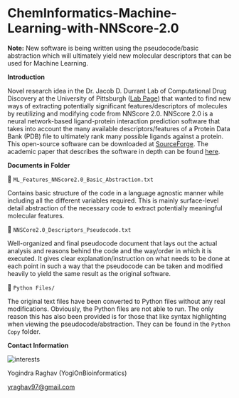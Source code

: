 # ChemInformatics-Machine-Learning-with-NNScore-2.0

**Note:** New software is being written using the pseudocode/basic abstraction which will ultimately yield new molecular descriptors that can be used for Machine Learning. 

**Introduction**

Novel research idea in the Dr. Jacob D. Durrant Lab of Computational Drug Discovery at the University of Pittsburgh ([Lab Page](https://durrantlab.pitt.edu/)) that wanted to find new ways of extracting potentially significant features/descriptors of molecules by reutilizing and modifying code from NNScore 2.0. NNScore 2.0 is a neural network-based ligand-protein interaction prediction software that takes into account the many available descriptors/features of a Protein Data Bank (PDB) file to ultimately rank many possible ligands against a protein. This open-source software can be downloaded at [SourceForge](https://sourceforge.net/projects/nnscore/files/NNScore%202.01/). The academic paper that describes the software in depth can be found [here](https://pubs.acs.org/doi/10.1021/ci2003889). 

**Documents in Folder**

📜 `ML_Features_NNScore2.0_Basic_Abstraction.txt`

Contains basic structure of the code in a language agnostic manner while including all the different variables required. This is mainly surface-level detail abstraction of the necessary code to extract potentially meaningful molecular features. 

📜 `NNSCore2.0_Descriptors_Pseudocode.txt`

Well-organized and final pseudocode document that lays out the actual analysis and reasons behind the code and the way/order in which it is executed. It gives clear explanation/instruction on what needs to be done at each point in such a way that the pseudocode can be taken and modified heavily to yield the same result as the original software. 

:file_folder: `Python Files/` 

The original text files have been converted to Python files without any real modifications. Obviously, the Python files are not able to run. The only reason this has also been provided is for those that like syntax highlighting when viewing the pseudocode/abstraction. They can be found in the `Python Copy` folder. 


**Contact Information** 

![interests](https://avatars1.githubusercontent.com/u/38919947?s=400&u=49ab1365a14fac78a91e425efd583f7a2bcb3e25&v=4)

Yogindra Raghav (YogiOnBioinformatics) 

yraghav97@gmail.com
